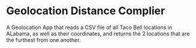 <h1>Geolocation Distance Complier</h1>

A Geolocation App that reads a CSV file of all Taco Bell locations in ALabama, as well as their coordinates, and returns the 2 locations that are the furthest from one another.
```
